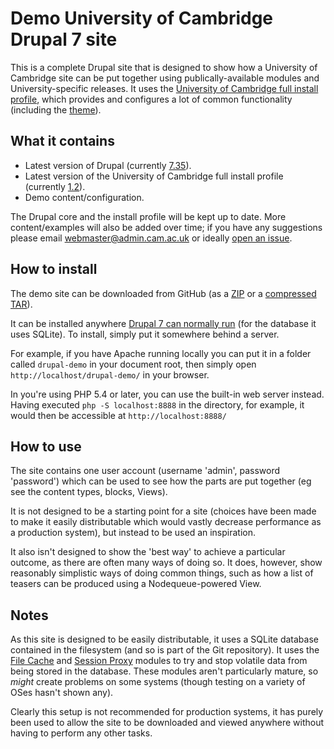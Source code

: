 Demo University of Cambridge Drupal 7 site
==========================================

This is a complete Drupal site that is designed to show how a University of Cambridge site can be put together using publically-available modules and University-specific releases. It uses the [University of Cambridge full install profile](https://github.com/misd-service-development/drupal-cambridge-profile), which provides and configures a lot of common functionality (including the [theme](https://github.com/misd-service-development/drupal-cambridge-theme)).

What it contains
----------------

- Latest version of Drupal (currently [7.35](https://www.drupal.org/drupal-7.35-release-notes)).
- Latest version of the University of Cambridge full install profile (currently [1.2](https://github.com/misd-service-development/drupal-cambridge-profile/releases/tag/7.x-1.2-full)).
- Demo content/configuration.

The Drupal core and the install profile will be kept up to date. More content/examples will also be added over time; if you have any suggestions please email webmaster@admin.cam.ac.uk or ideally [open an issue](https://github.com/misd-service-development/drupal-cambridge-demo/issues).

How to install
--------------

The demo site can be downloaded from GitHub (as a [ZIP](https://github.com/misd-service-development/drupal-cambridge-demo/archive/master.zip) or a [compressed TAR](https://github.com/misd-service-development/drupal-cambridge-demo/archive/master.tar.gz)).

It can be installed anywhere [Drupal 7 can normally run](https://www.drupal.org/requirements) (for the database it uses SQLite). To install, simply put it somewhere behind a server.

For example, if you have Apache running locally you can put it in a folder called `drupal-demo` in your document root, then simply open `http://localhost/drupal-demo/` in your browser.

In you're using PHP 5.4 or later, you can use the built-in web server instead. Having executed `php -S localhost:8888` in the directory, for example, it would then be accessible at `http://localhost:8888/`

How to use
----------

The site contains one user account (username 'admin', password 'password') which can be used to see how the parts are put together (eg see the content types, blocks, Views).

It is not designed to be a starting point for a site (choices have been made to make it easily distributable which would vastly decrease performance as a production system), but instead to be used an inspiration.

It also isn't designed to show the 'best way' to achieve a particular outcome, as there are often many ways of doing so. It does, however, show reasonably simplistic ways of doing common things, such as how a list of teasers can be produced using a Nodequeue-powered View.

Notes
-----

As this site is designed to be easily distributable, it uses a SQLite database contained in the filesystem (and so is part of the Git repository). It uses the [File Cache](https://www.drupal.org/project/filecache) and [Session Proxy](https://www.drupal.org/project/session_proxy) modules to try and stop volatile data from being stored in the database. These modules aren't particularly mature, so *might* create problems on some systems (though testing on a variety of OSes hasn't shown any).

Clearly this setup is not recommended for production systems, it has purely been used to allow the site to be downloaded and viewed anywhere without having to perform any other tasks.
